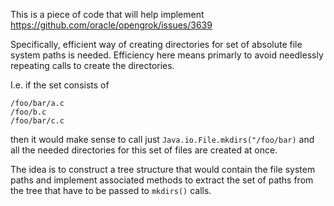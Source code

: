 
This is a piece of code that will help implement
https://github.com/oracle/opengrok/issues/3639

Specifically, efficient way of creating directories for set of absolute
file system paths is needed. Efficiency here means primarly to avoid needlessly
repeating calls to create the directories.

I.e. if the set consists of
```
/foo/bar/a.c
/foo/b.c
/foo/bar/c.c
```
then it would make sense to call just `Java.io.File.mkdirs("/foo/bar)` and all
the needed directories for this set of files are created at once.

The idea is to construct a tree structure that would contain the file system
paths and implement associated methods to extract the set of paths from the tree
that have to be passed to `mkdirs()` calls.
